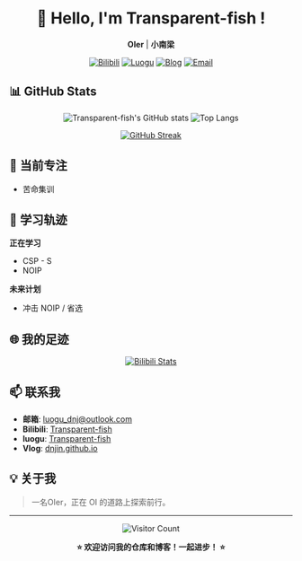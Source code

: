 <div align="center">

# 🐠 Hello, I'm Transparent-fish !

**OIer** | **小南梁**

[![Bilibili](https://img.shields.io/badge/B站-Transparent--fish-00A1D6?style=flat&logo=bilibili)](https://space.bilibili.com/3493107286936399)
[![Luogu](https://img.shields.io/badge/洛谷-Transparent--fish-1E90FF?style=flat)](https://www.luogu.com.cn/user/766220)
[![Blog](https://img.shields.io/badge/博客-dnjin.github.io-FF69B4?style=flat)](https://dnjin.github.io)
[![Email](https://img.shields.io/badge/邮箱-luogu_dnj@outlook.com-0078D4?style=flat&logo=microsoft-outlook)](mailto:luogu_dnj@outlook.com)

</div>

## 📊 GitHub Stats

<div align="center">
  
![Transparent-fish's GitHub stats](https://github-readme-stats.vercel.app/api?username=Transparent-fish&show_icons=true&theme=radical)
![Top Langs](https://github-readme-stats.vercel.app/api/top-langs/?username=Transparent-fish&layout=compact&theme=radical)

[![GitHub Streak](https://streak-stats.demolab.com/?user=Transparent-fish&theme=radical)](https://git.io/streak-stats)

</div>

## 🎯 当前专注

- 苦命集训

## 📝 学习轨迹

**正在学习**
- CSP - S
- NOIP

**未来计划**
- 冲击 NOIP / 省选

## 🌐 我的足迹

<div align="center">

[![Bilibili Stats](https://stats.justsong.cn/api/bilibili/?id=3493107286936399&theme=radical)](https://space.bilibili.com/3493107286936399)

</div>

## 📫 联系我

- **邮箱**: luogu_dnj@outlook.com
- **Bilibili**: [Transparent-fish](https://space.bilibili.com/3493107286936399)
- **luogu**: [Transparent-fish](https://www.luogu.com.cn/user/766220)
- **Vlog**: [dnjin.github.io](https://dnjin.github.io)

## 💡 关于我

> 一名OIer，正在 OI 的道路上探索前行。

---

<div align="center">

![Visitor Count](https://komarev.com/ghpvc/?username=Transparent-fish&color=blueviolet)

**⭐ 欢迎访问我的仓库和博客！一起进步！ ⭐**

</div>
